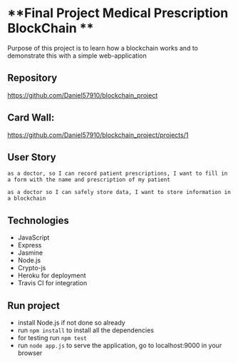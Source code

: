 **Final Project Medical Prescription BlockChain **
==================================================

Purpose of this project is to learn how a blockchain works and to demonstrate this with a simple web-application

Repository
-------
https://github.com/Daniel57910/blockchain_project

Card Wall:
-------
https://github.com/Daniel57910/blockchain_project/projects/1

User Story
-------
```
as a doctor, so I can record patient prescriptions, I want to fill in a form with the name and prescription of my patient
```
```
as a doctor so I can safely store data, I want to store information in a blockchain
```

Technologies
-----
* JavaScript
* Express
* Jasmine
* Node.js
* Crypto-js
* Heroku for deployment
* Travis CI for integration

Run project
-----
* install Node.js if not done so already
* run ```npm install``` to install all the dependencies
* for testing run ```npm test```
* run ```node app.js``` to serve the application, go to localhost:9000 in your browser
